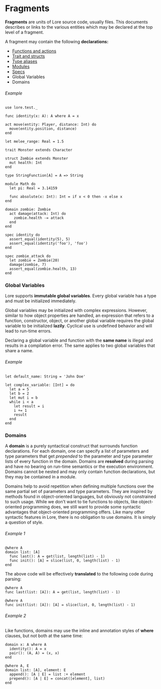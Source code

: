# Fragments

**Fragments** are units of Lore source code, usually files. This documents describes or links to the various entities which may be declared at the top level of a fragment.

A fragment may contain the following **declarations:**

- [Functions and actions](multi-functions.md)
- [Trait and structs](traits-structs.md)
- [Type aliases](types.md#type-aliases)
- [Modules](modules.md)
- [Specs](specs.md)
- Global Variables
- Domains

###### Example

```
use lore.test._

func identity(x: A): A where A = x

act move(entity: Player, distance: Int) do
  move(entity.position, distance)
end

let melee_range: Real = 1.5

trait Monster extends Character

struct Zombie extends Monster
  mut health: Int
end

type StringFunction[A] = A => String

module Math do
  let pi: Real = 3.14159

  func absolute(x: Int): Int = if x < 0 then -x else x
end

domain zombie: Zombie
  act damage(attack: Int) do
    zombie.health -= attack
  end
end

spec identity do
  assert_equal(identity(5), 5)
  assert_equal(identity('foo'), 'foo')
end

spec zombie_attack do
  let zombie = Zombie(20)
  damage(zombie, 7)
  assert_equal(zombie.health, 13)
end
```



### Global Variables

Lore supports **immutable global variables**. Every global variable has a type and must be initialized immediately.

Global variables may be initialized with complex expressions. However, similar to how object properties are handled, an expression that refers to a function, constructor, object, or another global variable requires the global variable to be initialized **lazily**. Cyclical use is undefined behavior and will lead to run-time errors.

Declaring a global variable and function with the **same name** is illegal and results in a compilation error. The same applies to two global variables that share a name.

###### Example

```
let default_name: String = 'John Doe'

let complex_variable: [Int] = do
  let a = 5
  let b = 2
  let mut i = b
  while i < a
    let result = i
    i += 1
    result
  end
end
```



### Domains

A **domain** is a purely syntactical construct that surrounds function declarations. For each domain, one can specify a list of parameters and type parameters that get *prepended* to the parameter and type parameter lists of every function in the domain. Domains are **resolved** during parsing and have no bearing on run-time semantics or the execution environment. Domains cannot be nested and may only contain function declarations, but they may be contained in a module.

Domains help to avoid repetition when defining multiple functions over the same partial set of parameters and type parameters. They are inspired by methods found in object-oriented languages, but obviously not constrained to such usage. While we don't want to tie functions to objects, like object-oriented programming does, we still want to provide some syntactic advantages that object-oriented programming offers. Like many other syntactic features in Lore, there is no obligation to use domains. It is simply a question of style.

###### Example 1

```
@where A
domain list: [A]
  func last(): A = get(list, length(list) - 1)
  func init(): [A] = slice(list, 0, length(list) - 1)
end
```

The above code will be effectively **translated** to the following code during parsing:

```
@where A
func last(list: [A]): A = get(list, length(list) - 1)

@where A
func init(list: [A]): [A] = slice(list, 0, length(list) - 1)
```

###### Example 2

Like functions, domains may use the inline and annotation styles of **where** clauses, but not both at the same time:

```
domain x: A where A
  identity(): A = x
  pair(): (A, A) = (x, x)
end

@where A, E
domain list: [A], element: E
  append(): [A | E] = list :+ element
  prepend(): [A | E] = concat([element], list)
end
```

